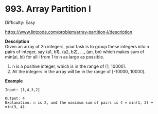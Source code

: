 # 993. Array Partition I

Difficulty: Easy

https://www.lintcode.com/problem/array-partition-i/description

**Description**  
Given an array of 2n integers, your task is to group these integers into n pairs of integer, say (a1, b1), (a2, b2), ..., (an, bn) which makes sum of min(ai, bi) for all i from 1 to n as large as possible.

1. n is a positive integer, which is in the range of [1, 10000].
2. All the integers in the array will be in the range of [-10000, 10000].

**Example**  
```
Input: [1,4,3,2]

Output: 4
Explanation: n is 2, and the maximum sum of pairs is 4 = min(1, 2) + min(3, 4).
```
